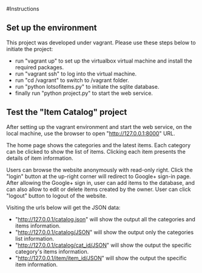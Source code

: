 #Instructions

## Set up the environment
This project was developed under vagrant. Please use these steps below to initiate the project:
* run "vagrant up" to set up the virtualbox virtual machine and install the required packages.
* run "vagrant ssh" to log into the virtual machine.
* run "cd /vagrant" to switch to /vagrant folder.
* run "python lotsofitems.py" to initiate the sqlite database.
* finally run "python project.py" to start the web service.
    

## Test the "Item Catalog" project
After setting up the vagrant environment and start the web service, on the local machine, use the
browser to open "http://127.0.0.1:8000" URL.

The home page shows the categories and the latest items. Each category can be clicked to show the
list of items. Clicking each item presents the details of item information.

Users can browse the website anonymously with read-only right. Click the "login" button at the up-right
corner will redirect to Google+ sign-in page. After allowing the Google+ sign in, user can add items to
the database, and can also allow to edit or delete items created by the owner. User can click "logout"
button to logout of the website.

Visiting the urls below will get the JSON data:
* "http://127.0.0.1/catalog.json" will show the output all the categories and items information.
* "http://127.0.0.1/catalog/JSON" will show the output only the categories list information.
* "http://127.0.0.1/catalog/cat_id/JSON" will show the output the specific category's items information.
* "http://127.0.0.1/item/item_id/JSON" will show the output the specific item information.


